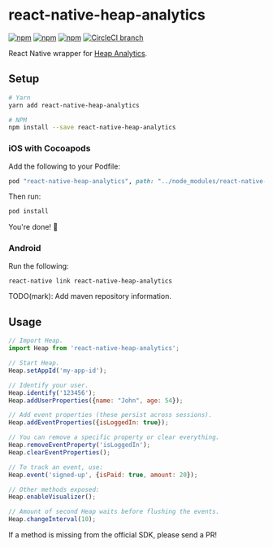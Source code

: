 # react-native-heap-analytics

[![npm](https://img.shields.io/npm/v/react-native-heap-analytics.svg)](https://www.npmjs.com/package/react-native-heap-analytics)
[![npm](https://img.shields.io/npm/dt/react-native-heap-analytics.svg)](https://www.npmjs.com/package/react-native-heap-analytics)
[![npm](https://img.shields.io/npm/l/react-native-heap-analytics.svg)](https://github.com/negativetwelve/react-native-heap-analytics/blob/master/LICENSE)
[![CircleCI branch](https://img.shields.io/circleci/project/github/negativetwelve/react-native-heap-analytics/master.svg)](https://circleci.com/gh/negativetwelve/react-native-heap-analytics)

React Native wrapper for [Heap Analytics](https://heapanalytics.com).

## Setup

```bash
# Yarn
yarn add react-native-heap-analytics

# NPM
npm install --save react-native-heap-analytics
```

### iOS with Cocoapods

Add the following to your Podfile:

```ruby
pod "react-native-heap-analytics", path: "../node_modules/react-native-heap-analytics"
```

Then run:

```bash
pod install
```

You're done! :tada:

### Android

Run the following:

```bash
react-native link react-native-heap-analytics
```

TODO(mark): Add maven repository information.


## Usage

```js
// Import Heap.
import Heap from 'react-native-heap-analytics';

// Start Heap.
Heap.setAppId('my-app-id');

// Identify your user.
Heap.identify('123456');
Heap.addUserProperties({name: "John", age: 54});

// Add event properties (these persist across sessions).
Heap.addEventProperties({isLoggedIn: true});

// You can remove a specific property or clear everything.
Heap.removeEventProperty('isLoggedIn');
Heap.clearEventProperties();

// To track an event, use:
Heap.event('signed-up', {isPaid: true, amount: 20});

// Other methods exposed:
Heap.enableVisualizer();

// Amount of second Heap waits before flushing the events.
Heap.changeInterval(10);
```

If a method is missing from the official SDK, please send a PR!
